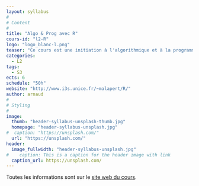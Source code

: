 ```yaml
---
layout: syllabus
#
# Content
#
title: "Algo & Prog avec R"
cours-id: "l2-R"
logo: "logo_blanc-l.png"
teaser: "Ce cours est une initiation à l'algorithmique et à la programmation dans le langage R pour portail Sciences et Technologies."
categories:
  - L2
tags:
  - S3
ects: 6
schedule: "50h"
website: "http://www.i3s.unice.fr/~malapert/R/"
author: arnaud
#
# Styling
#
image:
  thumb: "header-syllabus-unsplash-thumb.jpg"
  homepage: "header-syllabus-unsplash.jpg"
#  caption: "https://unsplash.com/"
  url: "https://unsplash.com/"
header:
  image_fullwidth: "header-syllabus-unsplash.jpg"
#    caption: This is a caption for the header image with link
  caption_url: https://unsplash.com/
---
```


Toutes les informations sont sur le [site web du cours](http://www.i3s.unice.fr/~malapert/R/).
